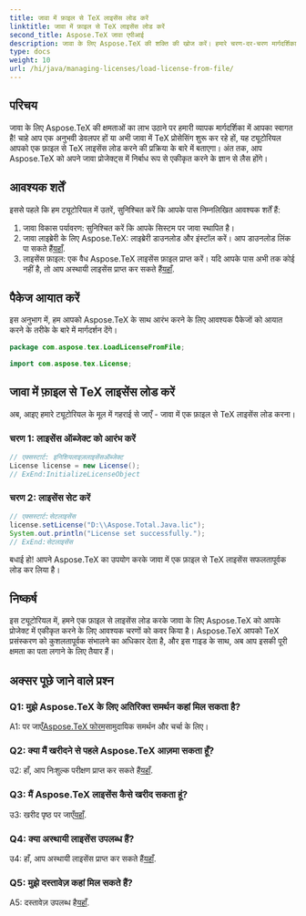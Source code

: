 ```yaml
---
title: जावा में फ़ाइल से TeX लाइसेंस लोड करें
linktitle: जावा में फ़ाइल से TeX लाइसेंस लोड करें
second_title: Aspose.TeX जावा एपीआई
description: जावा के लिए Aspose.TeX की शक्ति की खोज करें। हमारे चरण-दर-चरण मार्गदर्शिका के साथ फ़ाइलों से TeX लाइसेंस आसानी से लोड करें।
type: docs
weight: 10
url: /hi/java/managing-licenses/load-license-from-file/
---
```

## परिचय

जावा के लिए Aspose.TeX की क्षमताओं का लाभ उठाने पर हमारी व्यापक मार्गदर्शिका में आपका स्वागत है! चाहे आप एक अनुभवी डेवलपर हों या अभी जावा में TeX प्रोसेसिंग शुरू कर रहे हों, यह ट्यूटोरियल आपको एक फ़ाइल से TeX लाइसेंस लोड करने की प्रक्रिया के बारे में बताएगा। अंत तक, आप Aspose.TeX को अपने जावा प्रोजेक्ट्स में निर्बाध रूप से एकीकृत करने के ज्ञान से लैस होंगे।

## आवश्यक शर्तें

इससे पहले कि हम ट्यूटोरियल में उतरें, सुनिश्चित करें कि आपके पास निम्नलिखित आवश्यक शर्तें हैं:

1. जावा विकास पर्यावरण: सुनिश्चित करें कि आपके सिस्टम पर जावा स्थापित है।
2.  जावा लाइब्रेरी के लिए Aspose.TeX: लाइब्रेरी डाउनलोड और इंस्टॉल करें। आप डाउनलोड लिंक पा सकते हैं[यहाँ](https://releases.aspose.com/tex/java/).
3. लाइसेंस फ़ाइल: एक वैध Aspose.TeX लाइसेंस फ़ाइल प्राप्त करें। यदि आपके पास अभी तक कोई नहीं है, तो आप अस्थायी लाइसेंस प्राप्त कर सकते हैं[यहाँ](https://purchase.aspose.com/temporary-license/).

## पैकेज आयात करें

इस अनुभाग में, हम आपको Aspose.TeX के साथ आरंभ करने के लिए आवश्यक पैकेजों को आयात करने के तरीके के बारे में मार्गदर्शन देंगे।

```java
package com.aspose.tex.LoadLicenseFromFile;

import com.aspose.tex.License;
```

## जावा में फ़ाइल से TeX लाइसेंस लोड करें

अब, आइए हमारे ट्यूटोरियल के मूल में गहराई से जाएँ - जावा में एक फ़ाइल से TeX लाइसेंस लोड करना।

### चरण 1: लाइसेंस ऑब्जेक्ट को आरंभ करें

```java
// एक्सस्टार्ट: इनिशियलाइज़लाइसेंसऑब्जेक्ट
License license = new License();
// ExEnd:InitializeLicenseObject
```

### चरण 2: लाइसेंस सेट करें

```java
// एक्सस्टार्ट:सेटलाइसेंस
license.setLicense("D:\\Aspose.Total.Java.lic");
System.out.println("License set successfully.");
// ExEnd:सेटलाइसेंस
```

बधाई हो! आपने Aspose.TeX का उपयोग करके जावा में एक फ़ाइल से TeX लाइसेंस सफलतापूर्वक लोड कर लिया है।

## निष्कर्ष

इस ट्यूटोरियल में, हमने एक फ़ाइल से लाइसेंस लोड करके जावा के लिए Aspose.TeX को आपके प्रोजेक्ट में एकीकृत करने के लिए आवश्यक चरणों को कवर किया है। Aspose.TeX आपको TeX प्रसंस्करण को कुशलतापूर्वक संभालने का अधिकार देता है, और इस गाइड के साथ, अब आप इसकी पूरी क्षमता का पता लगाने के लिए तैयार हैं।

## अक्सर पूछे जाने वाले प्रश्न

### Q1: मुझे Aspose.TeX के लिए अतिरिक्त समर्थन कहां मिल सकता है?

 A1: पर जाएँ[Aspose.TeX फोरम](https://forum.aspose.com/c/tex/47)सामुदायिक समर्थन और चर्चा के लिए।

### Q2: क्या मैं खरीदने से पहले Aspose.TeX आज़मा सकता हूँ?

 उ2: हाँ, आप निःशुल्क परीक्षण प्राप्त कर सकते हैं[यहाँ](https://releases.aspose.com/).

### Q3: मैं Aspose.TeX लाइसेंस कैसे खरीद सकता हूं?

 उ3: खरीद पृष्ठ पर जाएँ[यहाँ](https://purchase.aspose.com/buy).

### Q4: क्या अस्थायी लाइसेंस उपलब्ध हैं?

 उ4: हाँ, आप अस्थायी लाइसेंस प्राप्त कर सकते हैं[यहाँ](https://purchase.aspose.com/temporary-license/).

### Q5: मुझे दस्तावेज़ कहां मिल सकते हैं?

 A5: दस्तावेज़ उपलब्ध है[यहाँ](https://reference.aspose.com/tex/java/).